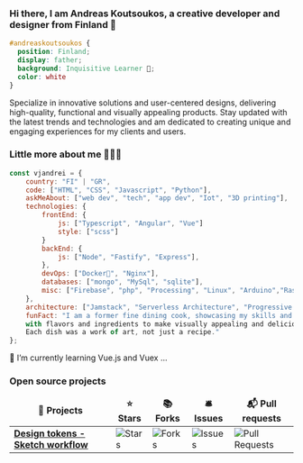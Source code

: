 ### Hi there, I am Andreas Koutsoukos, a creative developer and designer from Finland 👋

```css
#andreaskoutsoukos { 
  position: Finland; 
  display: father; 
  background: Inquisitive Learner 🔨; 
  color: white 
}
```

Specialize in innovative solutions and user-centered designs, delivering high-quality, functional and visually appealing products. 
Stay updated with the latest trends and technologies and am dedicated to creating unique and engaging experiences for my clients and users.


### Little more about me 🧑🏻‍💻

```javascript
const vjandrei = {
    country: "FI" | "GR",
    code: ["HTML", "CSS", "Javascript", "Python"],
    askMeAbout: ["web dev", "tech", "app dev", "Iot", "3D printing"],
    technologies: {
        frontEnd: {
            js: ["Typescript", "Angular", "Vue"]
            style: ["scss"]
        }
        backEnd: {
            js: ["Node", "Fastify", "Express"],
        },
        devOps: ["Docker🐳", "Nginx"],
        databases: ["mongo", "MySql", "sqlite"],
        misc: ["Firebase", "php", "Processing", "Linux", "Arduino","Raspberrypi"]
    },
    architecture: ["Jamstack", "Serverless Architecture", "Progressive web applications", "Single page applications"],
    funFact: "I am a former fine dining cook, showcasing my skills and creativity through experimenting 
    with flavors and ingredients to make visually appealing and delicious dishes. 
    Each dish was a work of art, not just a recipe."
};
```


🌱 I’m currently learning Vue.js and Vuex ...


<h3>Open source projects</h3>
<table>
  <thead align="center">
    <tr border: none;>
      <td><b>🎁 Projects</b></td>
      <td><b>⭐ Stars</b></td>
      <td><b>📚 Forks</b></td>
      <td><b>🛎 Issues</b></td>
      <td><b>📬 Pull requests</b></td>
    </tr>
  </thead>
  <tbody>
    <tr>
      <td><a href="https://github.com/design-meets-development"><b>Design tokens - Sketch workflow</b></a></td>
      <td><img alt="Stars" src="https://img.shields.io/github/stars/design-meets-development/design-tokens-plugin?style=flat-square&labelColor=343b41"/></td>
      <td><img alt="Forks" src="https://img.shields.io/github/forks/design-meets-development/design-tokens-plugin?style=flat-square&labelColor=343b41"/></td>
      <td><img alt="Issues" src="https://img.shields.io/github/issues/design-meets-development/design-tokens-plugin?style=flat-square&labelColor=343b41"/></td>
      <td><img alt="Pull Requests" src="https://img.shields.io/github/issues-pr/design-meets-development/design-tokens-plugin?style=flat-square&labelColor=343b41"/></td>
    </tr>
  </tbody>
</table>

<!--
**vjandrei/vjandrei** is a ✨ _special_ ✨ repository because its `README.md` (this file) appears on your GitHub profile.

Here are some ideas to get you started:

- 🔭 I’m currently working on ...
- 🌱 I’m currently learning ...
- 👯 I’m looking to collaborate on ...
- 🤔 I’m looking for help with ...
- 💬 Ask me about ...
- 📫 How to reach me: ...
- 😄 Pronouns: ...
- ⚡ Fun fact: ...
-->
